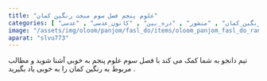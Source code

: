 ```yaml
---
title: "علوم پنجم فصل سوم مبحث رنگین کمان"
categories: [ "فصل_سوم_علوم_پنجم" , "رنگین_کمان" , "منشور" , "ذره_بین" , "کانون_عدسی" , "عدسی" ]
image: "/assets/img/oloom/panjom/fasl_do/items/oloom_panjom_fasl_do_rangin_kaman.jpg"
aparat: "slvu773"
---
```


تیم دانجو به شما کمک می کند با فصل سوم علوم پنجم به خوبی آشنا شوید و مطالب مربوط به رنگین کمان را به خوبی یاد بگیرید .
